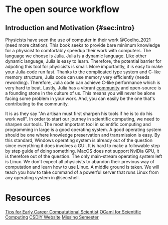 # The open source workflow
## Introduction and Motivation {#sec:intro}
Physicists have seen the use of computer in their work @Coelho_2021 (need more
citation). This book seeks to provide bare minimum knowledge for a physicist to
comfortably speedup their work with computers. The language we choose is
[Julia](https://julialang.org/). Julia is a dynamic language. Like other dynamic
language, Julia is easy to learn. Therefore, the potential barrier for adpoting
this tool for physicists is small. More importantly, it is easy to make your
Julia code run fast. Thanks to the complicated type system and C-like memory
structure, Julia code can use memory very efficiently (needs rewording).
Therefore, Julia code can achieve C-like performance which is very hard to beat.
Lastly, Julia has a vibrant [community](https://julialang.org/community/) and
open-source is a founding stone in the culture of us. This means you will never
be alone facing some problem in your work. And, you can easily be the one that's
contributing to the community.

It is as they say "An artisan must first sharpen his tools if he is to do his
work well". In order to start our journey in scientific computing, we need to
sharpen our tools. The most important tool in scientific computing and
programming in large is a good operating system. A good operating system should
be one where knowledge preservation and transmission is easy. By this standard,
Windows operating system is already out of the question since everything it does
involves a GUI. It is hard to make a followable step by step guide of doing
something. MacOS does not support NviDia GPU, it is therefore out of the
question. The only main-stream operating system left is Linux. We don't expect
all physicists to abandon their previous way of computation and learn how to use
Linux. A middle ground is taken. We will teach you how to take command of a
powerful server that runs Linux from any operating system in @sec:shell.


# Resources
[Tips for Early Career Computational Scientist](https://arxiv.org/pdf/2310.13514.pdf)
[OCaml for Scientific Computing](https://ocaml.xyz/introduction.html)
[CSDIY Website](https://csdiy.wiki/%E5%BF%85%E5%AD%A6%E5%B7%A5%E5%85%B7/Vim/)
[Missing Semester](https://missing.csail.mit.edu/2020/)

